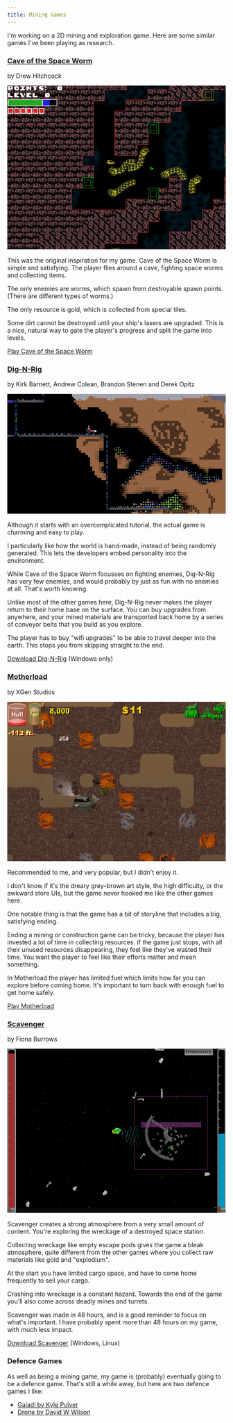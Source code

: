 ```yaml
---
title: Mining Games
---
```

I'm working on a 2D mining and exploration game. Here are some similar games I've been playing as research.

### [Cave of the Space Worm](http://www.drewhitchcock.com/g/caves.html)

<div class="subtitle">by Drew Hitchcock</div>

![](/journal/images/2014-02-27-caves-of-the-space-worm.png)

This was the original inspiration for my game. Cave of the Space Worm is simple and satisfying. The player flies around a cave, fighting space worms and collecting items.

The only enemies are worms, which spawn from destroyable spawn points. (There are different types of worms.)

The only resource is gold, which is collected from special tiles.

Some dirt cannot be destroyed until your ship's lasers are upgraded. This is a nice, natural way to gate the player's progress and split the game into levels.

[Play Cave of the Space Worm](http://www.drewhitchcock.com/g/caves.html)

### [Dig-N-Rig](https://games.digipen.edu/games/dig-n-rig)

<div class="subtitle">by Kirk Barnett, Andrew Colean, Brandon Stenen and Derek Opitz</div>

![](/journal/images/2014-02-27-dig-n-rig.png)

Although it starts with an overcomplicated tutorial, the actual game is charming and easy to play.

I particularly like how the world is hand-made, instead of being randomly generated. This lets the developers embed personality into the environment.

While Cave of the Space Worm focusses on fighting enemies, Dig-N-Rig has very few enemies, and would probably by just as fun with no enemies at all. That's worth knowing.

Unlike most of the other games here, Dig-N-Rig never makes the player return to their home base on the surface. You can buy upgrades from anywhere, and your mined materials are transported back home by a series of conveyor belts that you build as you explore.

The player has to buy "wifi upgrades" to be able to travel deeper into the earth. This stops you from skipping straight to the end.

[Download Dig-N-Rig](https://games.digipen.edu/games/dig-n-rig) (Windows only)

### [Motherload](http://www.xgenstudios.com/game.php?keyword=motherload)

<div class="subtitle">by XGen Studios</div>

![](/journal/images/2014-02-27-motherload.png)

Recommended to me, and very popular, but I didn't enjoy it. 

I don't know if it's the dreary grey–brown art style, the high difficulty, or the awkward store UIs, but the game never hooked me like the other games here.

One notable thing is that the game has a bit of storyline that includes a big, satisfying ending.

Ending a mining or construction game can be tricky, because the player has invested a lot of time in collecting resources. if the game just stops, with all their unused resources disappearing, they feel like they've wasted their time. You want the player to feel like their efforts matter and mean something.

In Motherload the player has limited fuel which limits how far you can explore before coming home. It's important to turn back with enough fuel to get home safely.

[Play Motherload](http://www.xgenstudios.com/game.php?keyword=motherload)

### [Scavenger](http://www.ludumdare.com/compo/ludum-dare-16/?uid=150)

<div class="subtitle">by Fiona Burrows</div>

![](/journal/images/2014-02-27-scavenger.png)

Scavenger creates a strong atmosphere from a very small amount of content. You're exploring the wreckage of a destroyed space station.

Collecting wreckage like empty escape pods gives the game a bleak atmosphere, quite different from the other games where you collect raw materials like gold and "explodium".

At the start you have limited cargo space, and have to come home frequently to sell your cargo.

Crashing into wreckage is a constant hazard. Towards the end of the game you'll also come across deadly mines and turrets.

Scavenger was made in 48 hours, and is a good reminder to focus on what's important. I have probably spent more than 48 hours on my game, with much less impact.

[Download Scavenger](http://www.ludumdare.com/compo/ludum-dare-16/?uid=150) (Windows, Linux)

### Defence Games

As well as being a mining game, my game is (probably) eventually going to be a defence game. That's still a while away, but here are two defence games I like:

* [Gaiadi by Kyle Pulver](http://www.ludumdare.com/compo/ludum-dare-17/?uid=2037)
* [Drone by David W Wilson](http://dwwilson.info/?page_id=14)
